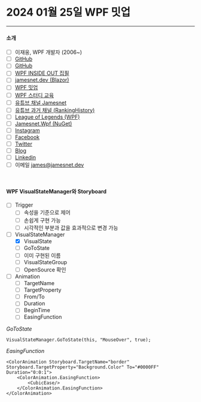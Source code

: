 # 2024 01월 25일 WPF 밋업
----

#### 소개
- [ ] 이재웅, WPF 개발자 (2006~)
- [ ] [GitHub](https://github.com/jamesnet214)
- [ ] [GitHub](https://github.com/jamesnet214/leagueoflegends)
- [ ] [WPF INSIDE OUT 집필](https://jamesnet.dev/books)
- [ ] [jamesnet.dev (Blazor)](https://jamesnet.dev)
- [ ] [WPF 밋업](https://github.com/jamesnet214/wpf-meetup)
- [ ] [WPF 스터디 교육](https://github.com/jamesnet214/wpf-study)
- [ ] [유튜브 채널 Jamesnet](https://www.youtube.com/@jamesnet214)
- [ ] [유튜브 과거 채널 (RankingHistory)](https://www.youtube.com/@rankinghistory_k)
- [ ] [League of Legends (WPF)](https://github.com/jamesnet214/leagueoflegends)
- [ ] [Jamesnet.Wpf (NuGet)](https://www.nuget.org/packages/Jamesnet.Wpf)
- [ ] [Instagram](https://instagram.com/jamesnet214)
- [ ] [Facebook](https://facebook.com/jamesnet214)
- [ ] [Twitter](https://twitter.com/jamesnet214)
- [ ] [Blog](https://blog.naver.com/jamesnet214)
- [ ] [Linkedin](https://www.linkedin.com/in/jamesnet214/)
- [ ] 이메일 james@jamesnet.dev

<br/>


#### WPF VisualStateManager와 Storyboard

- [ ] Trigger
  - [ ] 속성을 기준으로 제어
  - [ ] 손쉽게 구현 가능
  - [ ] 시각적인 부분과 값을 효과적으로 변경 가능
- [ ] VisualStateManager
  - [x] VisualState
  - [ ] GoToState
  - [ ] 이미 구현된 이름
  - [ ] VisualStateGroup  
  - [ ] OpenSource 확인
- [ ] Animation
  - [ ] TargetName
  - [ ] TargetProperty
  - [ ] From/To
  - [ ] Duration
  - [ ] BeginTime
  - [ ] EasingFunction

_GoToState_
```
VisualStateManager.GoToState(this, "MouseOver", true);
```

_EasingFunction_
```
<ColorAnimation Storyboard.TargetName="border" Storyboard.TargetProperty="Background.Color" To="#0000FF" Duration="0:0:1">
    <ColorAnimation.EasingFunction>
        <CubicEase/>
    </ColorAnimation.EasingFunction>
</ColorAnimation>
